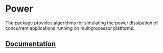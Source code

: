 # Power

The package provides algorithms for simulating the power dissipation of
concurrent applications running on multiprocessor platforms.

## [Documentation][doc]

[doc]: http://godoc.org/github.com/ready-steady/simulation/power

